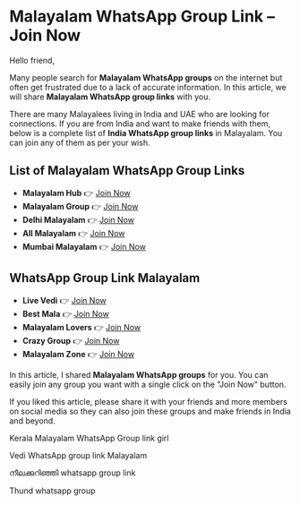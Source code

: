 # Malayalam WhatsApp Group Link – Join Now  

Hello friend,  

Many people search for **Malayalam WhatsApp groups** on the internet but often get frustrated due to a lack of accurate information. In this article, we will share **Malayalam WhatsApp group links** with you.  

There are many Malayalees living in India and UAE who are looking for connections. If you are from India and want to make friends with them, below is a complete list of **India WhatsApp group links** in Malayalam. You can join any of them as per your wish.  

## List of Malayalam WhatsApp Group Links  

- **Malayalam Hub** 👉 [Join Now](https://github.com/single-girl-whatsapp-group-link)  
- **Malayalam Group** 👉 [Join Now](https://github.com/tamil-aunties-whatsapp-group-link)  
- **Delhi Malayalam** 👉 [Join Now](https://github.com/tamil-aunty-whatsapp-group)  
- **All Malayalam** 👉 [Join Now](https://github.com/whatsapp-group-link)  
- **Mumbai Malayalam** 👉 [Join Now](https://github.com/ladies-whatsapp-group)  

## WhatsApp Group Link Malayalam
- **Live Vedi** 👉 [Join Now](https://github.com/girls-whatsapp-group)  
- **Best Mala** 👉 [Join Now](https://github.com/foreign-girl-whatsapp-group)  
- **Malayalam Lovers** 👉 [Join Now](https://tazagame.site/)  
- **Crazy Group** 👉 [Join Now](https://chat.whatsapp.com/invite/JokH8errdLtACY7lM0qenU)  
- **Malayalam Zone** 👉 [Join Now](https://tazagame.site/philippines-girl-whatsapp-group-link/)  

In this article, I shared **Malayalam WhatsApp groups** for you. You can easily join any group you want with a single click on the "Join Now" button.  

If you liked this article, please share it with your friends and more members on social media so they can also join these groups and make friends in India and beyond.  

Kerala Malayalam WhatsApp Group link girl

Vedi WhatsApp group link Malayalam

നീലക്കുറിഞ്ഞി whatsapp group link

Thund whatsapp group
